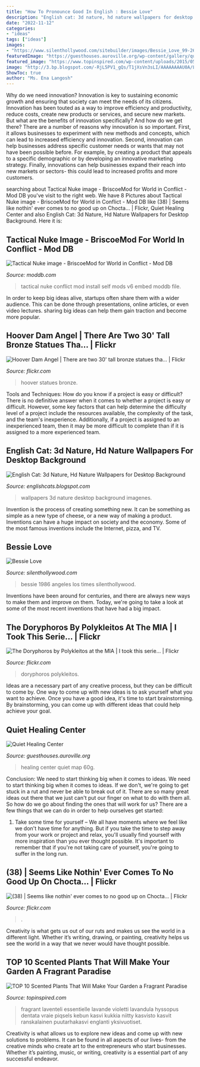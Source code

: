 ```yaml
---
title: "How To Pronounce Good In English : Bessie Love"
description: "English cat: 3d nature, hd nature wallpapers for desktop background"
date: "2022-11-12"
categories:
- "ideas"
tags: ["ideas"]
images:
- "https://www.silenthollywood.com/sitebuilder/images/Bessie_Love_99-267x364.jpg"
featuredImage: "https://guesthouses.auroville.org/wp-content/gallery/quiet-healing-center/60g.jpg"
featured_image: "https://www.topinspired.com/wp-content/uploads/2015/05/english-lavender.jpg"
image: "http://3.bp.blogspot.com/-RjL5PV1_gQs/T1jXsVn3sLI/AAAAAAAAU0A/Lg8hcE8dNG8/s1600/3D+Nature+Wallpapers-for-Desktop-Background.jpg"
ShowToc: true
author: "Ms. Ena Langosh"
---
```



Why do we need innovation?
Innovation is key to sustaining economic growth and ensuring that society can meet the needs of its citizens. Innovation has been touted as a way to improve efficiency and productivity, reduce costs, create new products or services, and secure new markets. But what are the benefits of innovation specifically? And how do we get there?
There are a number of reasons why innovation is so important. First, it allows businesses to experiment with new methods and concepts, which can lead to increased efficiency and innovation. Second, innovation can help businesses address specific customer needs or wants that may not have been possible before. For example, by creating a product that appeals to a specific demographic or by developing an innovative marketing strategy. Finally, innovations can help businesses expand their reach into new markets or sectors- this could lead to increased profits and more customers.

	

		
searching about Tactical Nuke image - BriscoeMod for World in Conflict - Mod DB you've visit to the right web. We have 8 Pictures about Tactical Nuke image - BriscoeMod for World in Conflict - Mod DB like (38) | Seems like nothin&#039; ever comes to no good up on Chocta… | Flickr, Quiet Healing Center and also English Cat: 3d Nature, Hd Nature Wallpapers for Desktop Background. Here it is:
		
    
## Tactical Nuke Image - BriscoeMod For World In Conflict - Mod DB

<img loading=lazy src="http://media.moddb.com/cache/images/mods/1/19/18476/thumb_620x2000/screen0958.2.jpg" onerror="this.onerror=null;this.src='https://tse1.mm.bing.net/th?id=OIP.SnvhvuMtRUfImHFKOecVvAHaF7&amp;pid=15.1';" alt="Tactical Nuke image - BriscoeMod for World in Conflict - Mod DB">

_Source: moddb.com_

>tactical nuke conflict mod install self mods v6 embed moddb file. 

	

In order to keep big ideas alive, startups often share them with a wider audience. This can be done through presentations, online articles, or even video lectures. sharing big ideas can help them gain traction and become more popular.

    
## Hoover Dam Angel | There Are Two 30&#039; Tall Bronze Statues Tha… | Flickr

<img loading=lazy src="https://live.staticflickr.com/124/416141683_4268fea4ff_b.jpg" onerror="this.onerror=null;this.src='https://tse4.mm.bing.net/th?id=OIP.YoUmHEdEPfvCbbv1NwyNigHaLI&amp;pid=15.1';" alt="Hoover Dam Angel | There are two 30&#039; tall bronze statues tha… | Flickr">

_Source: flickr.com_

>hoover statues bronze. 

	

Tools and Techniques: How do you know if a project is easy or difficult?
There is no definitive answer when it comes to whether a project is easy or difficult. However, some key factors that can help determine the difficulty level of a project include the resources available, the complexity of the task, and the team's inexperience. Additionally, if a project is assigned to an inexperienced team, then it may be more difficult to complete than if it is assigned to a more experienced team.

    
## English Cat: 3d Nature, Hd Nature Wallpapers For Desktop Background

<img loading=lazy src="http://3.bp.blogspot.com/-RjL5PV1_gQs/T1jXsVn3sLI/AAAAAAAAU0A/Lg8hcE8dNG8/s1600/3D+Nature+Wallpapers-for-Desktop-Background.jpg" onerror="this.onerror=null;this.src='https://tse2.mm.bing.net/th?id=OIP.hHnakeAedKFuKJMkapeiFAHaF7&amp;pid=15.1';" alt="English Cat: 3d Nature, Hd Nature Wallpapers for Desktop Background">

_Source: englishcats.blogspot.com_

>wallpapers 3d nature desktop background imagenes. 

	

Invention is the process of creating something new. It can be something as simple as a new type of cheese, or a new way of making a product. Inventions can have a huge impact on society and the economy. Some of the most famous inventions include the Internet, pizza, and TV.

    
## Bessie Love

<img loading=lazy src="https://www.silenthollywood.com/sitebuilder/images/Bessie_Love_99-267x364.jpg" onerror="this.onerror=null;this.src='https://tse3.mm.bing.net/th?id=OIP.IDmpSrAUi1r1LTmzGNuT6AHaKG&amp;pid=15.1';" alt="Bessie Love">

_Source: silenthollywood.com_

>bessie 1986 angeles los times silenthollywood. 

	

Inventions have been around for centuries, and there are always new ways to make them and improve on them. Today, we're going to take a look at some of the most recent inventions that have had a big impact.

    
## The Doryphoros By Polykleitos At The MIA | I Took This Serie… | Flickr

<img loading=lazy src="https://live.staticflickr.com/7212/13988564272_eac4085b72_b.jpg" onerror="this.onerror=null;this.src='https://tse3.mm.bing.net/th?id=OIP.FIwHZJudQ8_CWUg-EQrxZwHaLD&amp;pid=15.1';" alt="The Doryphoros by Polykleitos at the MIA | I took this serie… | Flickr">

_Source: flickr.com_

>doryphoros polykleitos. 

	

Ideas are a necessary part of any creative process, but they can be difficult to come by. One way to come up with new ideas is to ask yourself what you want to achieve. Once you have a good idea, it's time to start brainstorming. By brainstorming, you can come up with different ideas that could help achieve your goal.

    
## Quiet Healing Center

<img loading=lazy src="https://guesthouses.auroville.org/wp-content/gallery/quiet-healing-center/60g.jpg" onerror="this.onerror=null;this.src='https://tse2.mm.bing.net/th?id=OIP.T0If6mOdgpKQg9FUUbSuxQAAAA&amp;pid=15.1';" alt="Quiet Healing Center">

_Source: guesthouses.auroville.org_

>healing center quiet map 60g. 

	

Conclusion: We need to start thinking big when it comes to ideas.
We need to start thinking big when it comes to ideas. If we don't, we're going to get stuck in a rut and never be able to break out of it. There are so many great ideas out there that we just can't put our finger on what to do with them all. So how do we go about finding the ones that will work for us? There are a few things that we can do in order to help ourselves get started: 
1) Take some time for yourself – We all have moments where we feel like we don't have time for anything. But if you take the time to step away from your work or project and relax, you'll usually find yourself with more inspiration than you ever thought possible. It's important to remember that if you're not taking care of yourself, you're going to suffer in the long run.

    
## (38) | Seems Like Nothin&#039; Ever Comes To No Good Up On Chocta… | Flickr

<img loading=lazy src="https://live.staticflickr.com/8064/8215581812_c4d65f4ba1_b.jpg" onerror="this.onerror=null;this.src='https://tse4.mm.bing.net/th?id=OIP.Rk4pmKPjZz3fmaMo5ToYDgHaE6&amp;pid=15.1';" alt="(38) | Seems like nothin&#039; ever comes to no good up on Chocta… | Flickr">

_Source: flickr.com_

>. 

	

Creativity is what gets us out of our ruts and makes us see the world in a different light. Whether it’s writing, drawing, or painting, creativity helps us see the world in a way that we never would have thought possible.

    
## TOP 10 Scented Plants That Will Make Your Garden A Fragrant Paradise

<img loading=lazy src="https://www.topinspired.com/wp-content/uploads/2015/05/english-lavender.jpg" onerror="this.onerror=null;this.src='https://tse3.mm.bing.net/th?id=OIP.xg9BsvaWCNULWg4GQX5QXAHaLH&amp;pid=15.1';" alt="TOP 10 Scented Plants That Will Make Your Garden a Fragrant Paradise">

_Source: topinspired.com_

>fragrant laventeli essentielle lavande violetti lavandula hyssopus dentata vraie piqsels kebun kasvi kukkia niitty kasvisto kasvit ranskalainen puutarhakasvi englanti yksivuotiset. 

	

Creativity is what allows us to explore new ideas and come up with new solutions to problems. It can be found in all aspects of our lives- from the creative minds who create art to the entrepreneurs who start businesses. Whether it’s painting, music, or writing, creativity is a essential part of any successful endeavor.

